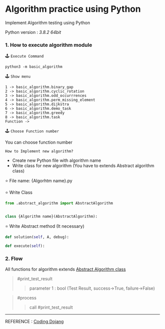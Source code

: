 # Algorithm practice using Python

Implement Algorithm testing using Python

Python version : _3.8.2 64bit_

### 1. How to execute algorithm module

🕹 `Execute Command`

```console
python3 -m basic_algorithm
```

🕹 `Show menu`

```console
1 -> basic_algorithm.binary_gap
2 -> basic_algorithm.cyclic_rotation
3 -> basic_algorithm.odd_occurrrences
4 -> basic_algorithm.perm_missing_element
5 -> basic_algorithm.dijkstra
6 -> basic_algorithm.demo_task
7 -> basic_algorithm.greedy
8 -> basic_algorithm.task
Function ->
```

🕹 `Choose Function number`

You can choose function number

`How to Implement new algorithm?`

- Create new Python file with algorithm name
- Write class for new algorithm
  (You have to extends Abstract algorithm class)

⭐️ File name: {Algorhtm name}.py

⭐️ Write Class

```python
from .abstract_algorithm import AbstractAlgorithm


class {Algorithm name}(AbstractAlgorithm):
```

⭐️ Write Abstract method (It necessary)

```python
def solution(self, A, debug):

def execute(self):
```

### 2. Flow

All functions for algorithm extends [Abstract Algorithm class](./basic_algorithm/abstract_algorithm.py)

> #print_test_result
>
> > parameter 1 : bool (Test Result, success->True, failure->False)

> #process
>
> > call #print_test_result

<hr>
REFERENCE : <a href ="https://dojang.io/mod/page/view.php?id=2151">Coding Dojang</a>
